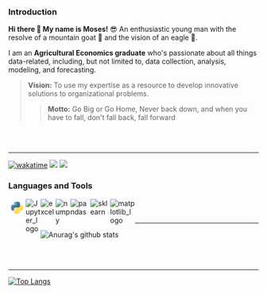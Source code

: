 ### Introduction

**Hi there 👋 My name is Moses!** :sunglasses: An enthusiastic young man with the resolve of a mountain goat :goat: and the vision of an eagle 🦅.

I am an **Agricultural Economics graduate** who's passionate about all things data-related, including, but not limited to, data collection, analysis, modeling, and forecasting. 


>**Vision:** To use my expertise as a resource to develop innovative solutions to organizational problems.
>
>>**Motto:** Go Big or Go Home, Never back down, and when you have to fall, don't fall back, fall forward
<br />
<br />

---
[![wakatime](https://wakatime.com/badge/user/f5e0ae39-026a-48dd-9f02-dbc0ccb66f37.svg)](https://wakatime.com/@f5e0ae39-026a-48dd-9f02-dbc0ccb66f37)
![](https://komarev.com/ghpvc/?username=Moses-stack-art&color=blue)
![](https://www.codewars.com/users/Moses-stack-art/badges/small)
<br />

### Languages and Tools

<img align="left" alt="Python" width="35" src="https://raw.githubusercontent.com/github/explore/80688e429a7d4ef2fca1e82350fe8e3517d3494d/topics/python/python.png" />
<img align="left" alt="Jupyter_logo" width="30" src="https://github.com/melanieshi0120/melanieshi0120/blob/master/images/Jupyter_logo.png" />
<img align="left" alt="excel" class="center" width="30" src="https://github.com/melanieshi0120/melanieshi0120/blob/master/images/excel.png" />
<img align="left" alt="numpy" width="30" src="https://github.com/melanieshi0120/melanieshi0120/blob/master/images/numpy.png" />
<img align="left" alt="pandas" width="40" src="https://github.com/melanieshi0120/melanieshi0120/blob/master/images/pandas.png" />
<img align="left" alt="sklearn" width="40" src="https://github.com/melanieshi0120/melanieshi0120/blob/master/images/sklearn.png" />
<img align="left" alt="matplotlib_logo" width="50" src="https://github.com/melanieshi0120/melanieshi0120/blob/master/images/matplotlib_logo.png" />

<br />
<br />

---


![Anurag's github stats](https://github-readme-stats.vercel.app/api?username=Moses-stack-art&show_icons=true&theme=radical)

<br />
<br />

---


[![Top Langs](https://github-readme-stats.vercel.app/api/top-langs/?username=Moses-stack-art)](https://github.com/Moses-stack-art/github-readme-stats)

<!--
**Moses-stack-art/Moses-stack-art** is a ✨ _special_ ✨ repository because its `README.md` (this file) appears on your GitHub profile.

Here are some ideas to get you started:

- 🔭 I’m currently working on ...
- 🌱 I’m currently learning ...
- 👯 I’m looking to collaborate on ...
- 🤔 I’m looking for help with ...
- 💬 Ask me about ...
- 📫 How to reach me: ...
- 😄 Pronouns: ...
- ⚡ Fun fact: ...
-->
